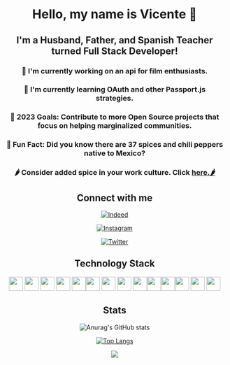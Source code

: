 <h1 align=center>Hello, my name is Vicente 👋</h1>

<h2 align=center> I'm a Husband, Father, and Spanish Teacher turned Full Stack Developer!</h2>

 <h3 align=center> 🌮 I'm currently working on an api for film enthusiasts. </h3>
 
 <h3 align=center> 🌮 I'm currently learning OAuth and other Passport.js strategies. </h3>
 
 <h3 align=center> 🌮 2023 Goals: Contribute to more Open Source projects that focus on helping marginalized communities. </h3>
 
 <h3 align=center>🌮 Fun Fact: Did you know there are 37 spices and chili peppers native to Mexico?</h3>
  
  <h3 align=center>🌶️ Consider added spice in your work culture. Click <a href="https://www.linkedin.com/in/swevicentecontreras/#gh-dark-mode-only">here.🌶️</a></h3>

  

<h2 align=center> Connect with me </h2>

<section align=center> 
  
<a  href="https://www.linkedin.com/in/swevicentecontreras/#gh-dark-mode-only">![Indeed](https://img.shields.io/badge/indeed-003A9B?style=for-the-badge&logo=indeed&logoColor=white)</a>

<a  href="https://www.instagram.com/vicentecontreras_/#gh-dark-mode-only">![Instagram](https://img.shields.io/badge/Instagram-%23E4405F.svg?style=for-the-badge&logo=Instagram&logoColor=white)</a>
  
 <a  href="https://twitter.com/VicContrerasSWE">![Twitter](https://img.shields.io/badge/Twitter-%231DA1F2.svg?style=for-the-badge&logo=Twitter&logoColor=white)</a>
  
  


  <h2>Technology Stack </h2>


<img height="32" width="32" src="https://cdn.simpleicons.org/html5" /> <img height="32" width="32" src="https://cdn.simpleicons.org/css3" />
<img height="32" width="32" src="https://cdn.simpleicons.org/javascript" /> <img height="32" width="32" src="https://cdn.simpleicons.org/typescript" />
<img height="32" width="32" src="https://cdn.simpleicons.org/react" /><img height="32" width="32" src="https://cdn.simpleicons.org/tailwindcss" />
<img height="32" width="32" src="https://cdn.simpleicons.org/threedotjs/white" />
<img height="32" width="32" src="https://cdn.simpleicons.org/node.js" /> <img height="32" width="32" src="https://cdn.simpleicons.org/express/white" /><img height="32" width="32" src="https://cdn.simpleicons.org/mongodb" /><img height="32" width="32" src="https://cdn.simpleicons.org/passport" /><img height="32" width="32" src="https://cdn.simpleicons.org/npm" /> <img height="32" width="32" src="https://cdn.simpleicons.org/nodemon" /> <img height="32" width="32" src="https://cdn.simpleicons.org/heroku" />
</section>

<h2 align=center >Stats</h2>

 

<section align=center>
         
![Anurag's GitHub stats](https://github-readme-stats.vercel.app/api?username=VicenteContreras19&show_icons=true&theme=radical)

</section>
      

 <section align=center>      

[![Top Langs](https://github-readme-stats.vercel.app/api/top-langs/?username=VicenteContreras19&theme=radical)](https://github.com/anuraghazra/github-readme-stats&theme=tokyonight)


<img src="https://www.codewars.com/users/VicenteContreras96/badges/large"/>
</section>        
 <br />       
<section align=center>


  </section>


